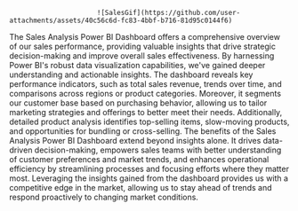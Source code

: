                           ![SalesGif](https://github.com/user-attachments/assets/40c56c6d-fc83-4bbf-b716-81d95c0144f6)









The Sales Analysis Power BI Dashboard offers a comprehensive overview of our sales performance, providing valuable insights that drive strategic decision-making and improve overall sales effectiveness. By harnessing Power BI's robust data visualization capabilities, we've gained deeper understanding and actionable insights. The dashboard reveals key performance indicators, such as total sales revenue, trends over time, and comparisons across regions or product categories. Moreover, it segments our customer base based on purchasing behavior, allowing us to tailor marketing strategies and offerings to better meet their needs. Additionally, detailed product analysis identifies top-selling items, slow-moving products, and opportunities for bundling or cross-selling.
The benefits of the Sales Analysis Power BI Dashboard extend beyond insights alone. It drives data-driven decision-making, empowers sales teams with better understanding of customer preferences and market trends, and enhances operational efficiency by streamlining processes and focusing efforts where they matter most. Leveraging the insights gained from the dashboard provides us with a competitive edge in the market, allowing us to stay ahead of trends and respond proactively to changing market conditions.

